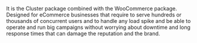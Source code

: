 It is the Cluster package combined with the WooCommerce package. Designed for eCommerce businesses that require to serve hundreds or 
thousands of concurrent users and to handle any load spike and be able to operate and run big campaigns without worrying about downtime 
and long response times that can damage the reputation and the brand. 

